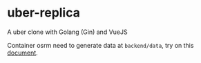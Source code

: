 # uber-replica
A uber clone with Golang (Gin) and VueJS


Container osrm need to generate data at `backend/data`, try on this [document](https://gist.github.com/AlexandraKapp/e0eee2beacc93e765113aff43ec77789).

